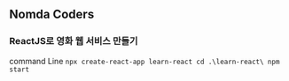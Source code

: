 ## Nomda Coders
### ReactJS로 영화 웹 서비스 만들기

command Line
``
npx create-react-app learn-react
cd .\learn-react\
npm start
``
